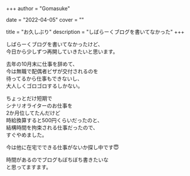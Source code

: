 +++
author = "Gomasuke"

date = "2022-04-05"
cover = ""

title = "お久しぶり"
description = "しばらーくブログを書いてなかった"
+++

しばらーくブログを書いてなかったけど、  
今日から少しずつ再開していきたいと思います。

去年の10月末に仕事を辞めて、  
今は無職で配偶者ビザが交付されるのを  
待ってるから仕事もできないし、  
大人しくゴロゴロするしかない。

ちょっとだけ短期で  
シナリオライターのお仕事を  
2か月位してたんだけど  
時給換算すると500円くらいだったのと、  
結構時間を拘束される仕事だったので、  
すぐやめました。

今は他に在宅でできる仕事がないか探し中です😇

時間があるのでブログもぼちぼち書きたいな  
と思ってますます。